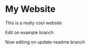 # My Website

This is a really cool website

Edit on example branch

Now editing on update-readme branch
